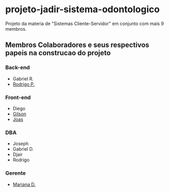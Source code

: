 # projeto-jadir-sistema-odontologico
Projeto da materia de "Sistemas Cliente-Servidor" em conjunto com mais 9 membros.

## Membros Colaboradores e seus respectivos papeis na construcao do projeto ##

### Back-end ###
* Gabriel R.
* [Rodrigo P.](https://github.com/pereirarodrigo)

### Front-end ###
* Diego
* [Gilson](https://github.com/gil-son)
* [Joas](https://github.com/JoasChoque)

### DBA ###
* Joseph
* Gabriel D.
* Djair
* Rodrigo

### Gerente ###
* [Mariana D.](https://github.com/MariDantas)
